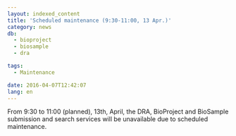 ```yaml
---
layout: indexed_content
title: 'Scheduled maintenance (9:30-11:00, 13 Apr.)'
category: news
db:
  - bioproject
  - biosample
  - dra

tags:
  - Maintenance

date: 2016-04-07T12:42:07
lang: en
---
```


From 9:30 to 11:00 (planned), 13th, April, the DRA, BioProject and BioSample submission and search services will be unavailable due to scheduled maintenance.
